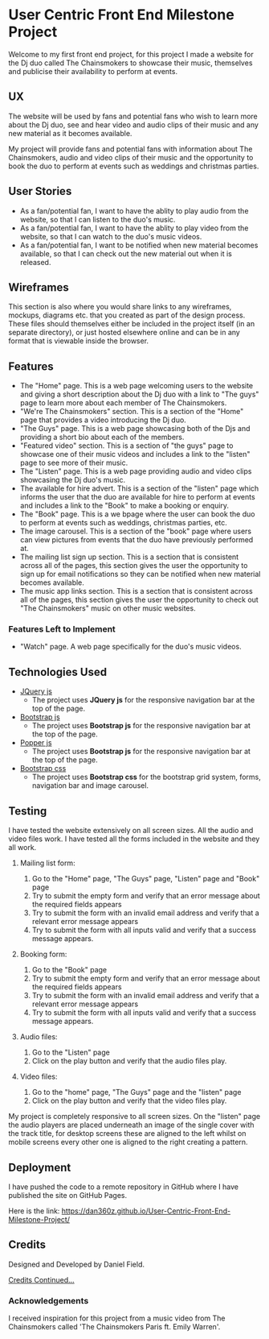 # User Centric Front End Milestone Project

Welcome to my first front end project, for this project I made a website for the Dj duo called The Chainsmokers to showcase their music, themselves and publicise their availability to perform at events.

## UX

The website will be used by fans and potential fans who wish to learn more about the Dj duo, see and hear video and audio clips of their music and 
any new material as it becomes available.

My project will provide fans and potential fans with information about The Chainsmokers, audio and video clips of their music
and the opportunity to book the duo to perform at events such as weddings and christmas parties.

## User Stories

- As a fan/potential fan, I want to have the ablity to play audio from the website, so that I can listen to the duo's music.
- As a fan/potential fan, I want to have the ablity to play video from the website, so that I can watch to the duo's music videos.
- As a fan/potential fan, I want to be notified when new material becomes available, so that I can check out the new material out when it is released.

## Wireframes
This section is also where you would share links to any wireframes, mockups, diagrams etc. that you created as part of the design process. These files should themselves either be included in the project itself (in an separate directory), or just hosted elsewhere online and can be in any format that is viewable inside the browser.

## Features

- The "Home" page. This is a web page welcoming users to the website and giving a short description about the Dj duo with a link to "The guys" page to learn more about each member of The Chainsmokers.
- "We're The Chainsmokers" section. This is a section of the "Home" page that provides a video introducing the Dj duo.
- "The Guys" page. This is a web page showcasing both of the Djs and providing a short bio about each of the members.
- "Featured video" section. This is a section of "the guys" page to showcase one of their music videos and includes a link to the "listen" page to see more of their music.
- The "Listen" page. This is a web page providing audio and video clips showcasing the Dj duo's music.
- The available for hire advert. This is a section of the "listen" page which informs the user that the duo are available for hire to perform at events and includes a link to the "Book" to make a booking or enquiry.
- The "Book" page. This is a we bpage where the user can book the duo to perform at events such as weddings, christmas parties, etc.
- The image carousel. This is a section of the "book" page where users can view pictures from events that the duo have previously performed at. 
- The mailing list sign up section. This is a section that is consistent across all of the pages, this section gives the user the opportunity to sign up for email notifications so they can be notified when new material becomes available.
- The music app links section. This is a section that is consistent across all of the pages, this section gives the user the opportunity to check out "The Chainsmokers" music on other music websites. 

### Features Left to Implement

- "Watch" page. A web page specifically for the duo's music videos.

## Technologies Used

- [JQuery js](https://jquery.com/)
    - The project uses **JQuery js** for the responsive navigation bar at the top of the page.
- [Bootstrap js](https://getbootstrap.com/)
    - The project uses **Bootstrap js** for the responsive navigation bar at the top of the page.
- [Popper js](https://popper.js.org/)
    - The project uses **Bootstrap js** for the responsive navigation bar at the top of the page.
- [Bootstrap css](https://getbootstrap.com/)
    - The project uses **Bootstrap css** for the bootstrap grid system, forms, navigation bar and image carousel.

## Testing

I have tested the website extensively on all screen sizes. All the audio and video files work. I have tested all the forms included in the website and they all work.

1. Mailing list form:
    1. Go to the "Home" page, "The Guys" page, "Listen" page and "Book" page
    2. Try to submit the empty form and verify that an error message about the required fields appears
    3. Try to submit the form with an invalid email address and verify that a relevant error message appears
    4. Try to submit the form with all inputs valid and verify that a success message appears.

2. Booking form:
    1. Go to the "Book" page
    2. Try to submit the empty form and verify that an error message about the required fields appears
    3. Try to submit the form with an invalid email address and verify that a relevant error message appears
    4. Try to submit the form with all inputs valid and verify that a success message appears.

3. Audio files:
    1. Go to the "Listen" page
    2. Click on the play button and verify that the audio files play.

4. Video files:
    1. Go to the "home" page, "The Guys" page and the "listen" page
    2. Click on the play button and verify that the video files play.

My project is completely responsive to all screen sizes. On the "listen" page the audio players are placed underneath an image of the single cover with the track title, for desktop screens these are aligned to the left whilst on mobile screens every other one is aligned to the right creating a pattern.  

## Deployment

I have pushed the code to a remote repository in GitHub where I have published the site on GitHub Pages. 

Here is the link: https://dan360z.github.io/User-Centric-Front-End-Milestone-Project/


## Credits

Designed and Developed by Daniel Field.

[Credits Continued...](https://github.com/dan360z/User-Centric-Front-End-Milestone-Project/blob/master/credits.md)

### Acknowledgements
I received inspiration for this project from a music video from The Chainsmokers called 'The Chainsmokers Paris ft. Emily Warren'.